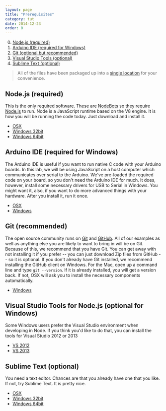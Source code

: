 ```yaml
---
layout: page
title: "Prerequisites"
category: tut
date: 2014-12-23
order: 0
---
```


0. [Node.js (required)](#nodejs)
0. [Arduino IDE (required for Windows)](#arduino)
0. [Git (optional but recommended)](#git)
0. [Visual Studio Tools (optional)](#vs)
0. [Sublime Text (optional)](#sublime)

> All of the files have been packaged up into a [single location](https://www.dropbox.com/sh/v4krjmg3rcctdvw/AADja4svpkxiA2zTXFDZe0PYa?dl=0) for your convenience.

<a name="nodejs"></a>
## Node.js (required) 
This is the only required software.  These are [NodeBots](http://nodebots.io) so they require [Node.js](http://nodejs.org) to run. Node is a JavaScript runtime based on the V8 engine.  It is how you will be running the code today.  Just download and install it.

- [OSX](http://nodejs.org/dist/v0.10.35/node-v0.10.35.pkg)
- [Windows 32bit](http://nodejs.org/dist/v0.10.35/node-v0.10.35-x86.msi)
- [Windows 64bit](http://nodejs.org/dist/v0.10.35/x64/node-v0.10.35-x64.msi)

<a name="arduino"></a>
## Arduino IDE (required for Windows)
The Arduino IDE is useful if you want to run native C code with your Arduino boards.  In this lab, we will be using JavaScript on a host computer which communicates over serial to the Arduino.  We've pre-loaded the required code on your board, so you don't need the Arduino IDE for much.  It does, however, install some necessary drivers for USB to Serial in Windows.  You might want it, also, if you want to do more advanced things with your hardware.  After you install it, run it once.

- [OSX](http://arduino.cc/download.php?f=/arduino-1.0.6-macosx.zip)
- [Windows](http://arduino.cc/download.php?f=/arduino-1.0.6-windows.exe)

<a name="git"></a>
## Git (recommended)
The open source community runs on [Git](http://git-scm.com/) and [GitHub](http://github.com).  All of our examples as well as anything else you are likely to want to bring in will be on Git.  Because of this, we recommend that you have Git.  You can get away with not installing it if you prefer -- you can just download Zip files from GitHub -- so it is optional.  If you don't already have Git installed, we recommend installing the GitHub client on Windows.  For the Mac, open up a command line and type `git --version`.  If it is already installed, you will get a version back.  If not, OSX will ask you to install the necessary components automatically.

- [Windows](https://github-windows.s3.amazonaws.com/GitHubSetup.exe)

<a name="vs"></a>
## Visual Studio Tools for Node.js (optional for Windows)
Some Windows users prefer the Visual Studio environment when developing in Node.  If you think you'd like to do that, you can install the tools for Visual Studio 2012 or 2013

- [VS 2012](http://nodejstools.codeplex.com/downloads/get/946896)
- [VS 2013](http://nodejstools.codeplex.com/downloads/get/946895)

<a name="sublime"></a>
## Sublime Text (optional)
You need a text editor.  Chances are that you already have one that you like.  If not, try Sublime Text.  It is pretty nice.

- [OSX](http://c758482.r82.cf2.rackcdn.com/Sublime%20Text%202.0.2.dmg)
- [Windows 32bit](http://c758482.r82.cf2.rackcdn.com/Sublime%20Text%202.0.2%20Setup.exe)
- [Windows 64bit](http://c758482.r82.cf2.rackcdn.com/Sublime%20Text%202.0.2%20x64%20Setup.exe)

